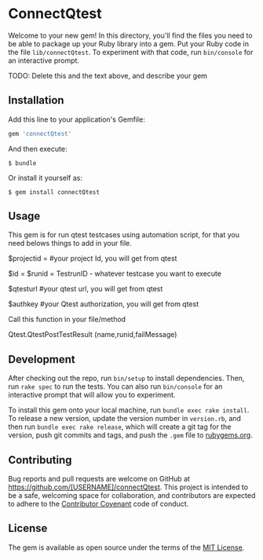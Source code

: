# ConnectQtest

Welcome to your new gem! In this directory, you'll find the files you need to be able to package up your Ruby library into a gem. Put your Ruby code in the file `lib/connectQtest`. To experiment with that code, run `bin/console` for an interactive prompt.

TODO: Delete this and the text above, and describe your gem

## Installation

Add this line to your application's Gemfile:

```ruby
gem 'connectQtest'
```

And then execute:

    $ bundle

Or install it yourself as:

    $ gem install connectQtest

## Usage

 This gem is for run qtest testcases using automation script, for that you need belows things to add in your file.
 
  $projectid = #your project Id, you will get from qtest
  
  $id = $runid = TestrunID - whatever testcase you want to execute
  
  $qtesturl #your qtest url, you will get from qtest
  
  $authkey #your Qtest authorization, you will get from qtest
 
 Call this function in your file/method 
 
  Qtest.QtestPostTestResult (name,runid,failMessage)

## Development

After checking out the repo, run `bin/setup` to install dependencies. Then, run `rake spec` to run the tests. You can also run `bin/console` for an interactive prompt that will allow you to experiment.

To install this gem onto your local machine, run `bundle exec rake install`. To release a new version, update the version number in `version.rb`, and then run `bundle exec rake release`, which will create a git tag for the version, push git commits and tags, and push the `.gem` file to [rubygems.org](https://rubygems.org).

## Contributing

Bug reports and pull requests are welcome on GitHub at https://github.com/[USERNAME]/connectQtest. This project is intended to be a safe, welcoming space for collaboration, and contributors are expected to adhere to the [Contributor Covenant](http://contributor-covenant.org) code of conduct.


## License

The gem is available as open source under the terms of the [MIT License](http://opensource.org/licenses/MIT).

